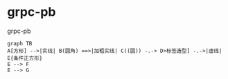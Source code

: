 # grpc-pb
grpc-pb
```
graph TB
A[方形] -->|实线| B(圆角) ==>|加粗实线| C((圆)) -.-> D>标签造型] -.->|虚线| E{条件正方形} 
E --> F
E --> G
```
